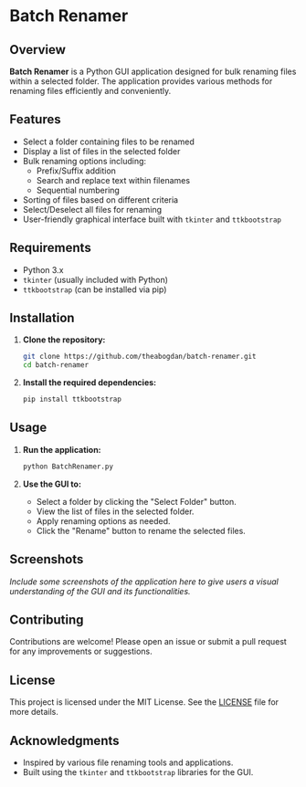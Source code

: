 
# Batch Renamer

## Overview

**Batch Renamer** is a Python GUI application designed for bulk renaming files within a selected folder. The application provides various methods for renaming files efficiently and conveniently.

## Features

- Select a folder containing files to be renamed
- Display a list of files in the selected folder
- Bulk renaming options including:
  - Prefix/Suffix addition
  - Search and replace text within filenames
  - Sequential numbering
- Sorting of files based on different criteria
- Select/Deselect all files for renaming
- User-friendly graphical interface built with `tkinter` and `ttkbootstrap`

## Requirements

- Python 3.x
- `tkinter` (usually included with Python)
- `ttkbootstrap` (can be installed via pip)

## Installation

1. **Clone the repository:**

    ```bash
    git clone https://github.com/theabogdan/batch-renamer.git
    cd batch-renamer
    ```

2. **Install the required dependencies:**

    ```bash
    pip install ttkbootstrap
    ```

## Usage

1. **Run the application:**

    ```bash
    python BatchRenamer.py
    ```

2. **Use the GUI to:**
    - Select a folder by clicking the "Select Folder" button.
    - View the list of files in the selected folder.
    - Apply renaming options as needed.
    - Click the "Rename" button to rename the selected files.

## Screenshots

*Include some screenshots of the application here to give users a visual understanding of the GUI and its functionalities.*

## Contributing

Contributions are welcome! Please open an issue or submit a pull request for any improvements or suggestions.

## License

This project is licensed under the MIT License. See the [LICENSE](LICENSE) file for more details.

## Acknowledgments

- Inspired by various file renaming tools and applications.
- Built using the `tkinter` and `ttkbootstrap` libraries for the GUI.
